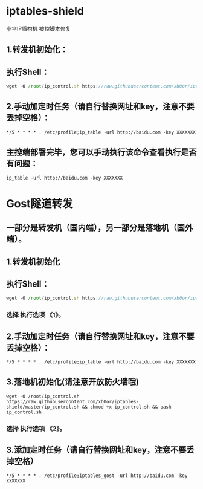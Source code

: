 # iptables-shield
小伞IP盾构机 被控脚本修复
## 1.转发机初始化：
## 执行Shell：
```javascript
wget -O /root/ip_control.sh https://raw.githubusercontent.com/xb0or/iptables-shield/master/ip_control.sh && chmod +x ip_control.sh && bash ip_control.sh
```

## 2.手动加定时任务（请自行替换网址和key，注意不要丢掉空格）：

```
*/5 * * * * . /etc/profile;ip_table -url http://baidu.com -key XXXXXXX
```
## 主控端部署完毕，您可以手动执行该命令查看执行是否有问题：
```
ip_table -url http://baidu.com -key XXXXXXX
```

# Gost隧道转发
## 一部分是转发机（国内端），另一部分是落地机（国外端）。

## 1.转发机初始化
## 执行Shell：
```javascript
wget -O /root/ip_control.sh https://raw.githubusercontent.com/xb0or/iptables-shield/master/ip_control.sh && chmod +x ip_control.sh && bash ip_control.sh
```
### 选择 执行选项 《1》。
## 2.手动加定时任务（请自行替换网址和key，注意不要丢掉空格）：

```
*/5 * * * * . /etc/profile;ip_table -url http://baidu.com -key XXXXXXX
```

## 3.落地机初始化(请注意开放防火墙哦)
```
wget -O /root/ip_control.sh https://raw.githubusercontent.com/xb0or/iptables-shield/master/ip_control.sh && chmod +x ip_control.sh && bash ip_control.sh
```
### 选择 执行选项 《2》。

## 3.添加定时任务（请自行替换网址和key，注意不要丢掉空格）
```
*/5 * * * * . /etc/profile;iptables_gost -url http://baidu.com -key XXXXXXX
```
